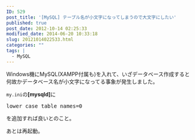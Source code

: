 ```yaml
---
ID: 529
post_title: '[MySQL] テーブル名が小文字になってしまうので大文字にしたい'
published: true
post_date: 2012-10-14 02:25:33
modified_date: 2014-06-20 10:33:18
slug: 20121014022533.html
categories: ""
tags: |
  - MySQL
---
```

Windows機にMySQL(XAMPP付属も)を入れて、いざデータベース作成すると
何故かデータベース名が小文字になってる事象が発生しました。

<code>my.ini</code>の<b>[mysqld]</b>に
<pre class="prettyprint linenums">lower_case_table_names=0</pre>
を追加すれば良いとのこと。

あとは再起動。